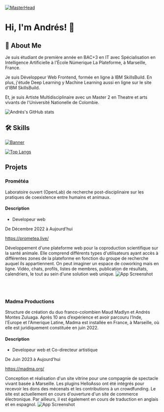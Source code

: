 <!--
**andres-montes-zuluaga/andres-montes-zuluaga** is a ✨ _special_ ✨ repository because its `README.md` (this file) appears on your GitHub profile.

Here are some ideas to get you started:

- 🔭 I’m currently working on Prométéa.live and madma.org
- 🌱 I’m currently learning AI with SkilBuilds IBM's site and IT with La Plateforme_ at Marseille, France
- 👯 I’m looking to collaborate on ...
- 🤔 I’m looking for help with ...
- 💬 Ask me about ...
- 📫 How to reach me: ...
- 😄 Pronouns: ...
- ⚡ Fun fact: ...
-->
[![MasterHead](https://res.cloudinary.com/dkjkt0mba/image/upload/f_auto,q_auto/v1/github/odap8itrtlsweom6o6f9)](https://github.com/andres-montes-zuluaga)
# Hi, I'm Andrés! 👋


## 🚀 About Me
Je suis étudiant de première année en BAC+3 en IT avec Spécialisation en Intelligence Artificielle à l'École Númerique La Plateforme, à Marseille, France.

Je suis Développeur Web Frontend, formée en ligne à IBM SkillsBuild. En plus, j'étude Deep Learning y Machine Learning aussi en ligne sur le site d'IBM SkillsBuild.

Et, je suis Artiste Multidisciplinaire avec un Master 2 en Theatre et arts vivants de l'Université Nationelle de Colombie.

![Andrés's GitHub stats](https://github-readme-stats.vercel.app/api?username=andres-montes-zuluaga&show_icons=true&theme=radical)

## 🛠 Skills
[![Banner](https://res.cloudinary.com/dkjkt0mba/image/upload/v1731943344/github/oqmv9l18gzawk2vx86xa.png)](https://github.com/andres-montes-zuluaga)

[![Top Langs](https://github-readme-stats.vercel.app/api/top-langs/?username=andres-montes-zuluaga&layout=compact)](https://github.com/anuraghazra/github-readme-stats)


## Projets

### Prométéa
Laboratoire ouvert (OpenLab) de recherche post-disciplinaire sur les pratiques de coexistence entre humains et animaux.

#### Description
- Developeur web

De Décembre 2022 à Aujourd'hui

https://prometea.live/

Développement d'une plateforme web pour la coproduction scientifique sur la santé animale. Elle comprend différents types d'utilisateurs ayant accès à différentes zones de la plateforme en fonction du groupe de recherche auquel ils appartiennent. On peut imaginer un espace de coworking mais en ligne. Vidéo, chats, profils, listes de membres, publication de résultats, calendriers, le tout au sein d'une solution web unique.
![App Screenshot](https://res.cloudinary.com/dkjkt0mba/image/upload/f_auto,q_auto/v1/github/o2g3ffi8pp3scuhaxzaq)

<br>
<br>

### Madma Productions
Structure de création du duo franco-colombien Maud Madlyn et Andrés Montes Zuluaga. Après 10 ans d’expérience et avoir parcouru l’Inde, l'Europe et l'Amerique Latine, Madma est installée en France, à Marseille, où elle est juridiquement constituée en juin 2022.

#### Description
- Developeur web et Co-directeur artistique

De Juin 2023 à Aujourd'hui

https://madma.org/

Conception et réalisation d'un site vitrine pour une compagnie de spectacle vivant basée à Marseille.
Les plugins HelloAsso ont été intégrés pour recevoir les dons des mécenats et les contributions à un crowdfunding.
Le site est actuellement en cours d'ouverture d'un site de commerce électronique. Par ailleurs, il est également en cours de traduction en anglais et en espagnol.
![App Screenshot](https://res.cloudinary.com/dkjkt0mba/image/upload/f_auto,q_auto/v1/github/ghjhpohnphh74rfap1dx)

